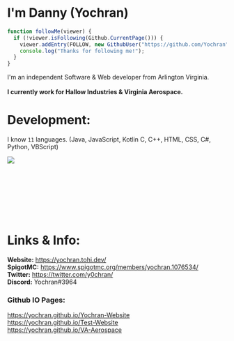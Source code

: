 # I'm Danny (Yochran)

```js
function followMe(viewer) {
  if (!viewer.isFollowing(Github.CurrentPage())) {
    viewer.addEntry(FOLLOW, new GithubUser("https://github.com/Yochran"));
    console.log("Thanks for following me!");
  }
}
```

I'm an independent Software & Web developer from Arlington Virginia.
</br>
</br>
**I currently work for Hallow Industries & Virginia Aerospace.**

# Development:
I know `11` languages. (Java, JavaScript, Kotlin C, C++, HTML, CSS, C#, Python, VBScript)

<a href="https://github.com/Yochran">
  <img align="left" src="https://github-readme-stats.vercel.app/api/top-langs/?username=Yochran&theme=dark&layout=compact&exclude_repo=vCores,MonsoonSMP,InvadedSoup,yoSSTool&langs_count=6"/>
</a>

</br>
  </br>
    </br>
      </br>
      </br>
    </br>
  </br>
</br>

# Links & Info:
**Website:** https://yochran.tohi.dev/
</br>
**SpigotMC:** https://www.spigotmc.org/members/yochran.1076534/
</br>
**Twitter:** https://twitter.com/y0chran/
</br>
**Discord:** Yochran#3964
</br>
### Github IO Pages:
https://yochran.github.io/Yochran-Website
</br>
https://yochran.github.io/Test-Website
</br>
https://yochran.github.io/VA-Aerospace

</br>
